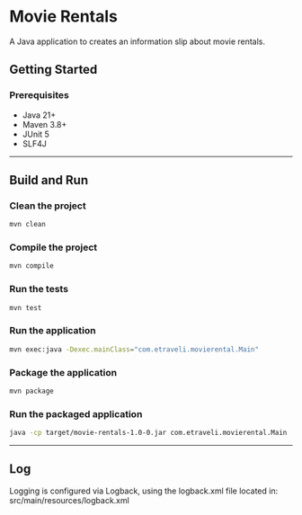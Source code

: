 # Movie Rentals

A Java application to creates an information slip about movie rentals.

##  Getting Started

### Prerequisites
- Java 21+
- Maven 3.8+
- JUnit 5
- SLF4J

---
## Build and Run
###  Clean the project
```bash
mvn clean
```
###  Compile the project
```bash
mvn compile
```
###  Run the tests
```bash
mvn test
```
###  Run the application
```bash
mvn exec:java -Dexec.mainClass="com.etraveli.movierental.Main"
```
###  Package the application
```bash
mvn package
```
###  Run the packaged application
```bash
java -cp target/movie-rentals-1.0-0.jar com.etraveli.movierental.Main
``` 
---

## Log
Logging is configured via Logback, using the logback.xml file located in:
src/main/resources/logback.xml
 

